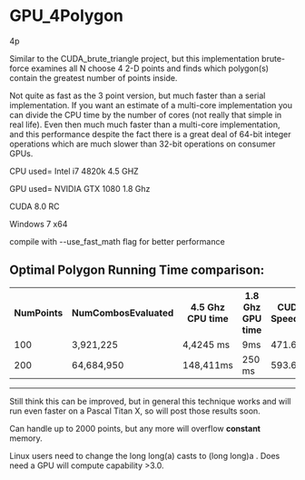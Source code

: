 GPU_4Polygon
============

4p


Similar to the CUDA_brute_triangle project, but this implementation brute-force examines all N choose 4 2-D points and finds which polygon(s) contain the greatest number of points inside.

Not quite as fast as the 3 point version, but much faster than a serial implementation. If you want an estimate of a multi-core implementation you can divide the CPU time by the number of cores (not really that simple in real life). Even then much much faster than a multi-core implementation, and this performance despite the fact there is a great deal of 64-bit integer operations which are much slower than 32-bit operations on consumer GPUs.

CPU used= Intel i7 4820k 4.5 GHZ

GPU used= NVIDIA GTX 1080 1.8 Ghz

CUDA 8.0 RC

Windows 7 x64

compile  with --use_fast_math flag for better performance



Optimal Polygon Running Time comparison:
---
<table>
<tr>
    <th>NumPoints</th><th>NumCombosEvaluated</th><th> 4.5 Ghz CPU time </th><th> 1.8 Ghz GPU time </th><th> CUDA Speedup</th>
</tr>
    <tr>
    <td> 100</td><td>3,921,225</td><td> 4,4245 ms </td><td> 9ms </td><td> 471.6x</td>
  </tr
  <tr>
    <td> 200</td><td>64,684,950</td><td> 148,411ms </td><td> 250 ms </td><td> 593.6x </td>
</tr>
<tr>
    
</tr>

</table>

___



Still think this can be improved, but in general this technique works and will run even faster on a Pascal Titan X, so will post those results soon.

Can handle up to 2000 points, but any more will overflow __constant__ memory. 

Linux users need to change the long long(a) casts to (long long)a . Does need a GPU will compute capability >3.0.

<script>
  (function(i,s,o,g,r,a,m){i['GoogleAnalyticsObject']=r;i[r]=i[r]||function(){
  (i[r].q=i[r].q||[]).push(arguments)},i[r].l=1*new Date();a=s.createElement(o),
  m=s.getElementsByTagName(o)[0];a.async=1;a.src=g;m.parentNode.insertBefore(a,m)
  })(window,document,'script','//www.google-analytics.com/analytics.js','ga');

  ga('create', 'UA-60172288-1', 'auto');
  ga('send', 'pageview');

</script>
